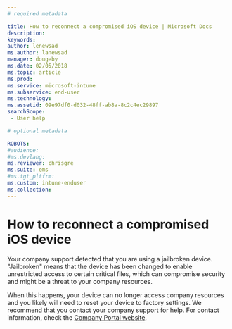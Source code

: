 ```yaml
---
# required metadata

title: How to reconnect a compromised iOS device | Microsoft Docs
description:
keywords:
author: lenewsad
ms.author: lanewsad
manager: dougeby
ms.date: 02/05/2018
ms.topic: article
ms.prod:
ms.service: microsoft-intune
ms.subservice: end-user
ms.technology:
ms.assetid: 09e97df0-d032-48ff-ab8a-8c2c4ec29897
searchScope:
 - User help

# optional metadata

ROBOTS:  
#audience:
#ms.devlang:
ms.reviewer: chrisgre
ms.suite: ems
#ms.tgt_pltfrm:
ms.custom: intune-enduser
ms.collection: 
---
```


# How to reconnect a compromised iOS device

Your company support detected that you are using a jailbroken device. "Jailbroken" means that the device has been changed to enable unrestricted access to certain critical files, which can compromise security and might be a threat to your company resources. 

When this happens, your device can no longer access company resources and you likely will need to reset your device to factory settings. We recommend that you contact your company support for help. For contact information, check the [Company Portal website](https://go.microsoft.com/fwlink/?linkid=2010980).
